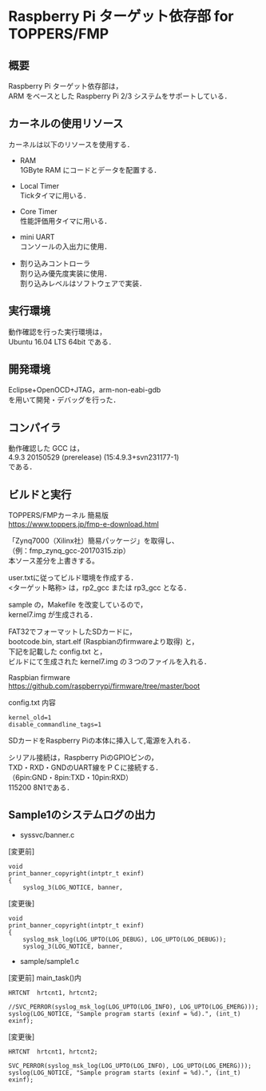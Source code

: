 Raspberry Pi ターゲット依存部 for TOPPERS/FMP
=============================================

概要
----

Raspberry Pi ターゲット依存部は，  
ARM をベースとした Raspberry Pi 2/3 システムをサポートしている．  

カーネルの使用リソース
----------------------

カーネルは以下のリソースを使用する．  

* RAM  
1GByte RAM にコードとデータを配置する．  
 
* Local Timer  
Tickタイマに用いる．  
     
* Core Timer  
性能評価用タイマに用いる．  
     
* mini UART  
コンソールの入出力に使用．  

* 割り込みコントローラ  
割り込み優先度実装に使用．  
割り込みレベルはソフトウェアで実装．

実行環境
--------

動作確認を行った実行環境は，  
Ubuntu 16.04 LTS 64bit である．

開発環境
--------

Eclipse+OpenOCD+JTAG，arm-non-eabi-gdb  
を用いて開発・デバッグを行った．

コンパイラ
----------

動作確認した GCC は，  
4.9.3 20150529 (prerelease) (15:4.9.3+svn231177-1)  
である．

ビルドと実行
------------

TOPPERS/FMPカーネル 簡易版  
https://www.toppers.jp/fmp-e-download.html

「Zynq7000（Xilinx社）簡易パッケージ」を取得し、  
（例：fmp_zynq_gcc-20170315.zip）  
本ソース差分を上書きする。

user.txtに従ってビルド環境を作成する．  
<ターゲット略称> は，rp2_gcc または rp3_gcc となる．

sample の，Makefile を改変しているので，  
kernel7.img が生成される．

FAT32でフォーマットしたSDカードに，  
bootcode.bin, start.elf (Raspbianのfirmwareより取得) と，  
下記を記載した config.txt と，  
ビルドにて生成された kernel7.img の３つのファイルを入れる．

Raspbian firmware  
https://github.com/raspberrypi/firmware/tree/master/boot

config.txt 内容

    kernel_old=1
    disable_commandline_tags=1

SDカードをRaspberry Piの本体に挿入して,電源を入れる．

シリアル接続は，Raspberry PiのGPIOピンの，  
TXD・RXD・GNDのUART線をＰＣに接続する．  
（6pin:GND・8pin:TXD・10pin:RXD）  
115200 8N1である．

Sample1のシステムログの出力
---------------------------

* syssvc/banner.c

[変更前]

    void
    print_banner_copyright(intptr_t exinf)
    {
        syslog_3(LOG_NOTICE, banner,  

[変更後]

    void
    print_banner_copyright(intptr_t exinf)
    {
        syslog_msk_log(LOG_UPTO(LOG_DEBUG), LOG_UPTO(LOG_DEBUG));  
        syslog_3(LOG_NOTICE, banner,  

* sample/sample1.c

[変更前] main_task()内

    HRTCNT	hrtcnt1, hrtcnt2;

    //SVC_PERROR(syslog_msk_log(LOG_UPTO(LOG_INFO), LOG_UPTO(LOG_EMERG)));
    syslog(LOG_NOTICE, "Sample program starts (exinf = %d).", (int_t) exinf);

[変更後]

    HRTCNT	hrtcnt1, hrtcnt2;

    SVC_PERROR(syslog_msk_log(LOG_UPTO(LOG_INFO), LOG_UPTO(LOG_EMERG)));
    syslog(LOG_NOTICE, "Sample program starts (exinf = %d).", (int_t) exinf);

